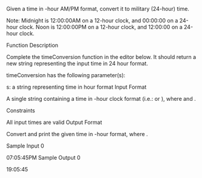 Given a time in -hour AM/PM format, convert it to military (24-hour) time.

Note: Midnight is 12:00:00AM on a 12-hour clock, and 00:00:00 on a 24-hour clock. Noon is 12:00:00PM on a 12-hour clock, and 12:00:00 on a 24-hour clock.

Function Description

Complete the timeConversion function in the editor below. It should return a new string representing the input time in 24 hour format.

timeConversion has the following parameter(s):

s: a string representing time in  hour format
Input Format

A single string  containing a time in -hour clock format (i.e.:  or ), where  and .

Constraints

All input times are valid
Output Format

Convert and print the given time in -hour format, where .

Sample Input 0

07:05:45PM
Sample Output 0

19:05:45